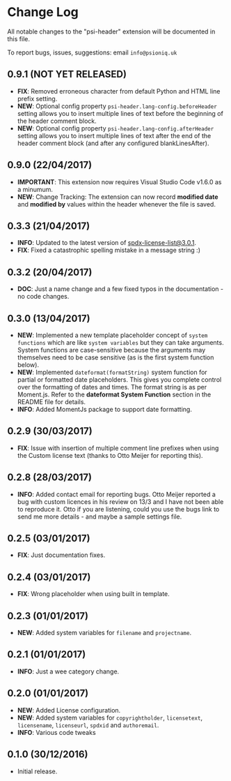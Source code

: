 # Change Log
All notable changes to the "psi-header" extension will be documented in this file.

To report bugs, issues, suggestions: email `info@psioniq.uk`

## 0.9.1 (NOT YET RELEASED)
* __FIX__: Removed erroneous character from default Python and HTML line prefix setting.
* __NEW__: Optional config property `psi-header.lang-config.beforeHeader` setting allows you to insert multiple lines of text before the beginning of the header comment block.
* __NEW__: Optional config property `psi-header.lang-config.afterHeader` setting allows you to insert multiple lines of text after the end of the header comment block (and after any configured blankLinesAfter).

## 0.9.0 (22/04/2017)
* __IMPORTANT__: This extension now requires Visual Studio Code v1.6.0 as a minumum.
* __NEW__: Change Tracking: The extension can now record __modified date__ and __modified by__ values within the header whenever the file is saved.

## 0.3.3 (21/04/2017)
* __INFO__: Updated to the latest version of spdx-license-list@3.0.1.
* __FIX__: Fixed a catastrophic spelling mistake in a message string :)

## 0.3.2 (20/04/2017)
* __DOC__: Just a name change and a few fixed typos in the documentation - no code changes.

## 0.3.0 (13/04/2017)
* __NEW__: Implemented a new template placeholder concept of `system functions` which are like `system variables` but they can take arguments.  System functions are case-sensitive because the arguments may themselves need to be case sensitive (as is the first system function below).
* __NEW__: Implemented `dateformat(formatString)` system function for partial or formatted date placeholders.  This gives you complete control over the formatting of dates and times.  The format string is as per Moment.js.  Refer to the __dateformat System Function__ section in the README file for details.
* __INFO__: Added MomentJs package to support date formatting.

## 0.2.9 (30/03/2017)
* __FIX__: Issue with insertion of multiple comment line prefixes when using the Custom license text (thanks to Otto Meijer for reporting this).

## 0.2.8 (28/03/2017)
* __INFO__: Added contact email for reporting bugs.  Otto Meijer reported a bug with custom licences in his review on 13/3 and I have not been able to reproduce it.  Otto if you are listening, could you use the bugs link to send me more details - and maybe a sample settings file.

## 0.2.5 (03/01/2017)
* __FIX__: Just documentation fixes.

## 0.2.4 (03/01/2017)
* __FIX__: Wrong placeholder when using built in template.

## 0.2.3 (01/01/2017)
* __NEW__: Added system variables for `filename` and `projectname`.

## 0.2.1 (01/01/2017)
* __INFO__: Just a wee category change.

## 0.2.0 (01/01/2017)
* __NEW__: Added License configuration.
* __NEW__: Added system variables for `copyrightholder`, `licensetext`, `licensename`, `licenseurl`, `spdxid` and `authoremail`.
* __INFO__: Various code tweaks

## 0.1.0 (30/12/2016)
* Initial release.
